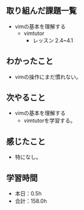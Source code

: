 ## 取り組んだ課題一覧
- vimの基本を理解する
  -  vimtutor
     - レッスン 2.4~4.1
## わかったこと
-  vimの操作にまだ慣れない。
## 次やること
- vimの基本を理解する
  -  vimtutorを学習する。
## 感じたこと
- 特になし。
## 学習時間
- 本日：0.5h
- 合計：158.0h